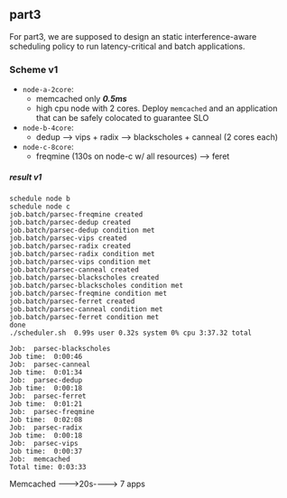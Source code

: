 ## part3

For part3, we are supposed to design an static interference-aware scheduling policy to run latency-critical and batch applications. 



### Scheme v1

- `node-a-2core`: 
  - memcached only ***0.5ms***
  - high cpu node with 2 cores. Deploy  `memcached` and an application that can be safely colocated to guarantee SLO
- `node-b-4core`:
  - dedup --> vips + radix --> blackscholes + canneal (2 cores each)
- `node-c-8core`:
  - freqmine (130s on node-c w/ all resources) --> feret

##### result v1

```
schedule node b
schedule node c
job.batch/parsec-freqmine created
job.batch/parsec-dedup created
job.batch/parsec-dedup condition met
job.batch/parsec-vips created
job.batch/parsec-radix created
job.batch/parsec-radix condition met
job.batch/parsec-vips condition met
job.batch/parsec-canneal created
job.batch/parsec-blackscholes created
job.batch/parsec-blackscholes condition met
job.batch/parsec-freqmine condition met
job.batch/parsec-ferret created
job.batch/parsec-canneal condition met
job.batch/parsec-ferret condition met
done
./scheduler.sh  0.99s user 0.32s system 0% cpu 3:37.32 total
```

```
Job:  parsec-blackscholes
Job time:  0:00:46
Job:  parsec-canneal
Job time:  0:01:34
Job:  parsec-dedup
Job time:  0:00:18
Job:  parsec-ferret
Job time:  0:01:21
Job:  parsec-freqmine
Job time:  0:02:08
Job:  parsec-radix
Job time:  0:00:18
Job:  parsec-vips
Job time:  0:00:37
Job:  memcached
Total time: 0:03:33
```

Memcached --->20s----> 7 apps
